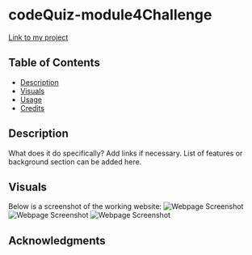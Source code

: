 # codeQuiz-module4Challenge
[Link to my project](htttps://#)

## Table of Contents
 - [Description](#description)
 - [Visuals](#visuals)
 - [Usage](#usage)
 - [Credits](#credits)

## Description
What does it do specifically? Add links if necessary.
List of features or background section can be added here. 


## Visuals
Below is a screenshot of the working website:
![Webpage Screenshot](images/#)
![Webpage Screenshot](images/#)
![Webpage Screenshot](images/#)

## Acknowledgments